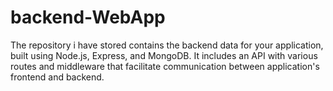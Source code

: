 # backend-WebApp
The repository i have stored contains the backend data for your application, built using Node.js, Express, and MongoDB. It includes an API with various routes and middleware that facilitate communication between  application's frontend and backend. 
